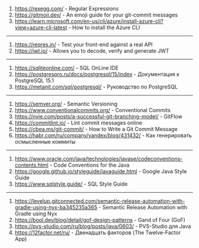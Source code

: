1. https://rexegg.com/ - Regular Expressions
2. https://gitmoji.dev/ - An emoji guide for your git-commit messages
3. https://learn.microsoft.com/en-us/cli/azure/install-azure-cli?view=azure-cli-latest - How to install the Azure CLI

---

1. https://reqres.in/ - Test your front-end against a real API
2. https://jwt.io/ - Allows you to decode, verify and generate JWT

---

1. https://sqliteonline.com/ - SQL OnLine IDE
2. https://postgrespro.ru/docs/postgresql/15/index - Документация к PostgreSQL 15.1
3. https://metanit.com/sql/postgresql/ - Руководство по PostgreSQL

---

1. https://semver.org/ - Semantic Versioning
2. https://www.conventionalcommits.org/ - Conventional Commits
3. https://nvie.com/posts/a-successful-git-branching-model/ - GitFlow
4. https://commitlint.io/ - Lint commit messages online
5. https://cbea.ms/git-commit/ - How to Write a Git Commit Message
6. https://habr.com/ru/company/yandex/blog/431432/ - Как генерировать осмысленные коммиты

---

1. https://www.oracle.com/java/technologies/javase/codeconventions-contents.html - Code Conventions for the Java
2. https://google.github.io/styleguide/javaguide.html - Google Java Style Guide
3. https://www.sqlstyle.guide/ - SQL Style Guide

---

1. https://levelup.gitconnected.com/semantic-release-automation-with-gradle-using-nyx-ba345235a365 - Semantic Release Automation with Gradle using Nyx
2. https://bool.dev/blog/detail/gof-design-patterns - Gand of Four (GoF)
3. https://pvs-studio.com/ru/blog/posts/java/0603/ - PVS-Studio для Java
4. https://12factor.net/ru/ - Двенадцать факторов (The Twelve-Factor App)
